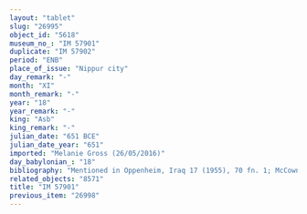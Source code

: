 ```yaml
---
layout: "tablet"
slug: "26995"
object_id: "5618"
museum_no_: "IM 57901"
duplicate: "IM 57902"
period: "ENB"
place_of_issue: "Nippur city"
day_remark: "-"
month: "XI"
month_remark: "-"
year: "18"
year_remark: "-"
king: "Asb"
king_remark: "-"
julian_date: "651 BCE"
julian_date_year: "651"
imported: "Melanie Gross (26/05/2016)"
day_babylonian_: "18"
bibliography: "Mentioned in Oppenheim, Iraq 17 (1955), 70 fn. 1; McCown and Haines, OIP 78 (1967), 76; Brinkman, Power and Propaganda (1979), 248 fn. 116."
related_objects: "8571"
title: "IM 57901"
previous_item: "26998"
---
```

